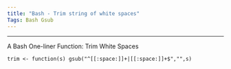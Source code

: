 ```yaml
---
title: "Bash - Trim string of white spaces"
Tags: Bash Gsub
---
```


<hr>
A Bash One-liner Function: Trim White Spaces


```
trim <- function(s) gsub("^[[:space:]]+|[[:space:]]+$","",s)
```
